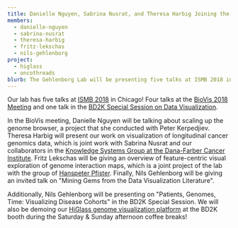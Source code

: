 ```yaml
---
title: Danielle Nguyen, Sabrina Nusrat, and Theresa Harbig Joining the Lab
members:
  - danielle-nguyen
  - sabrina-nusrat
  - theresa-harbig
  - fritz-lekschas
  - nils-gehlenborg
project:
  - higlass
  - oncothreads
blurb: The Gehlenborg Lab will be presenting five talks at ISMB 2018 in Chicago.
---
```

Our lab has five talks at [ISMB 2018](https://www.iscb.org/ismb2018) in Chicago! Four talks at the [BioVis 2018 Meeting](http://biovis.net/2018/program_ismb/)
and one talk in the [BD2K Special Session on Data Visualization](https://www.iscb.org/cms_addon/conferences/ismb2018/bd2k.php). 

In the BioVis meeting, Danielle Nguyen will be talking about scaling up the genome browser, a project that she conducted with Peter Kerpedjiev. Theresa Harbig will present our work on visualization of longitudinal cancer genomics data, which is joint work with Sabrina Nusrat and our collaborators in the [Knowledge Systems Group at the Dana-Farber Cancer Institute](http://bcb.dfci.harvard.edu/knowledge-systems/). Fritz Lekschas will be giving an overview of feature-centric visual exploration of genome interaction maps, which is a joint project of the lab with the group of [Hanspeter Pfister](https://vcg.seas.harvard.edu/). Finally, Nils Gehlenborg will be giving an invited talk on "Mining Gems from the Data Visualization Literature". 

Additionally, Nils Gehlenborg will be presenting on "Patients, Genomes, Time: Visualizing Disease Cohorts" in the BD2K Special Session. We will also be demoing our [HiGlass genome visualization platform](http://higlass.io) at the BD2K booth during the Saturday & Sunday afternoon coffee breaks!

